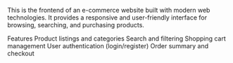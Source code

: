 This is the frontend of an e-commerce website built with modern web technologies. It provides a responsive and user-friendly interface for browsing, searching, and purchasing products.

Features
Product listings and categories
Search and filtering
Shopping cart management
User authentication (login/register)
Order summary and checkout
